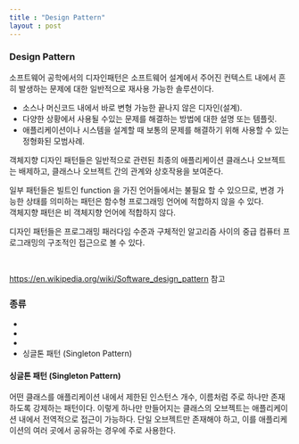 ```yaml
---
title : "Design Pattern"
layout : post
---
```


### Design Pattern

소프트웨어 공학에서의 디자인패턴은 소프트웨어 설계에서 주어진 컨텍스트 내에서 흔히 발생하는 문제에 대한 일반적으로 재사용 가능한 솔루션이다.  
- 소스나 머신코드 내에서 바로 변형 가능한 끝나지 않은 디자인(설계).  
- 다양한 상황에서 사용될 수있는 문제를 해결하는 방법에 대한 설명 또는 템플릿.  
- 애플리케이션이나 시스템을 설계할 때 보통의 문제를 해결하기 위해 사용할 수 있는 정형화된 모범사례.  
  
객체지향 디자인 패턴들은 일반적으로 관련된 최종의 애플리케이션 클래스나 오브젝트는 배제하고, 클래스나 오브젝트 간의 관계와 상호작용을 보여준다.  
  
일부 패턴들은 빌트인 function 을 가진 언어들에서는 불필요 할 수 있으므로, 변경 가능한 상태를 의미하는 패턴은 함수형 프로그래밍 언어에 적합하지 않을 수 있다.  
객체지향 패턴은 비 객체지향 언어에 적합하지 않다.  
  
디자인 패턴들은 프로그래밍 패러다임 수준과 구체적인 알고리즘 사이의 중급 컴퓨터 프로그래밍의 구조적인 접근으로 볼 수 있다.  

<br>

<https://en.wikipedia.org/wiki/Software_design_pattern> 참고


### 종류
-
-
-
- 싱글톤 패턴 (Singleton Pattern)  

#### 싱글톤 패턴 (Singleton Pattern)
어떤 클래스를 애플리케이션 내에서 제한된 인스턴스 개수, 이름처럼 주로 하나만 존재하도록 강제하는 패턴이다. 이렇게 하나만 만들어지는 클래스의 오브젝트는 애플리케이션 내에서 전역적으로 접근이 가능하다. 단일 오브젝트만 존재해야 하고, 이를 애플리케이션의 여러 곳에서 공유하는 경우에 주로 사용한다.
